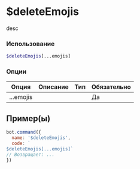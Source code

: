 # $deleteEmojis
desc
### Использование
```php
$deleteEmojis[...emojis]
```

### Опции

| Опция | Описание | Тип | Обязательно |
|--------|-------------|------|----------|
| ...emojis |  |  | Да |  
## Пример(ы)

```javascript
bot.command({
  name: '$deleteEmojis',
  code: `
$deleteEmojis[...emojis]`
// Возвращает: ...
})
```